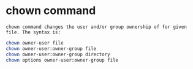 # chown command

`chown command changes the user and/or group ownership of for given file. The syntax is:`

```bash
chown owner-user file 
chown owner-user:owner-group file
chown owner-user:owner-group directory
chown options owner-user:owner-group file
```
